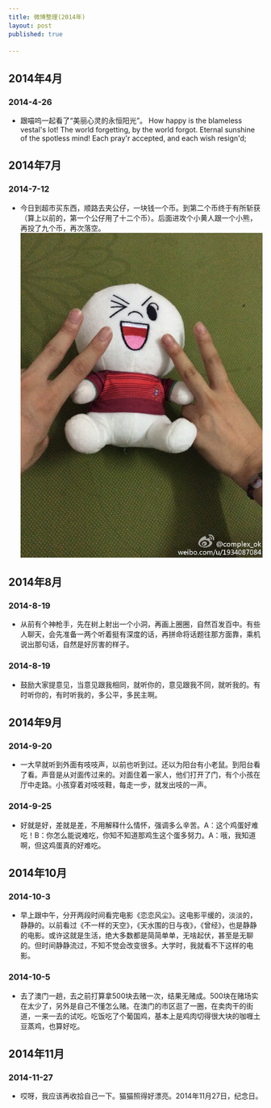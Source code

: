 ```yaml
---
title: 微博整理(2014年)
layout: post
published: true

---
```


## 2014年4月

### 2014-4-26 
* 跟喵呜一起看了“美丽心灵的永恒阳光”。 How happy is the blameless vestal's lot!  The world forgetting, by the world forgot.  Eternal sunshine of the spotless mind!  Each pray'r accepted, and each wish resign'd;

## 2014年7月

### 2014-7-12
* 今日到超市买东西，顺路去夹公仔，一块钱一个币。到第二个币终于有所斩获（算上以前的，第一个公仔用了十二个币）。后面进攻个小黄人跟一个小熊，再投了九个币，再次落空。
![Image](/media/files/weibo/IMG_2014.jpg)

## 2014年8月

### 2014-8-19
* 从前有个神枪手，先在树上射出一个小洞，再画上圈圈，自然百发百中。有些人聊天，会先准备一两个听着挺有深度的话，再拼命将话题往那方面靠，乘机说出那句话，自然是好厉害的样子。

### 2014-8-19
* 鼓励大家提意见，当意见跟我相同，就听你的，意见跟我不同，就听我的。有时听你的，有时听我的，多公平，多民主啊。

## 2014年9月

### 2014-9-20
* 一大早就听到外面有吱吱声，以前也听到过。还以为阳台有小老鼠。到阳台看了看。声音是从对面传过来的。对面住着一家人，他们打开了门，有个小孩在厅中走路。小孩穿着对吱吱鞋，每走一步，就发出吱的一声。

### 2014-9-25
* 好就是好，差就是差，不用解释什么情怀，强调多么辛苦。A：这个鸡蛋好难吃！B：你怎么能说难吃，你知不知道那鸡生这个蛋多努力。A：哦，我知道啊，但这鸡蛋真的好难吃。

## 2014年10月

### 2014-10-3
* 早上跟中午，分开两段时间看完电影《恋恋风尘》。这电影平缓的，淡淡的，静静的。以前看过《不一样的天空》，《天水围的日与夜》，《曾经》，也是静静的电影。或许这就是生活，绝大多数都是简简单单，无啥起伏，甚至是无聊的。但时间静静流过，不知不觉会改变很多。大学时，我就看不下这样的电影。

### 2014-10-5
* 去了澳门一趟，去之前打算拿500块去赌一次，结果无赌成。500块在赌场实在太少了，另外是自己不懂怎么赌。在澳门的市区逛了一圈，在卖肉干的街道，一来一去的试吃。吃饭吃了个葡国鸡，基本上是鸡肉切得很大块的咖喱土豆蒸鸡，也算好吃。

## 2014年11月

### 2014-11-27
* 哎呀，我应该再收拾自己一下。猫猫照得好漂亮。2014年11月27日，纪念日。

